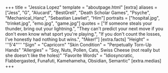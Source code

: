 +++
title = "Jessica Lopez"
template = "aboutpage.html"
[extra]
aliases = ["Jess", "G", "Alucard", "BestGrell", "Death Scholar Games", "Psyche", "Mechanical_Hanz", "Sebastian Lawliet", "Him"]
portraits = ["hospital.jpg", "trinket.jpg", "emo.jpg", "game.jpg"]
quotes = ["If someone steals your thunder, bring out your lightning.", "They can't predict your next move if you don't even know what sport you're playing.", "If you don't count the losses, I've honestly had nothing but wins.", "fAker!"]
[extra.facts]
"Height" = '''5'4"'''
"Sign" = "Capricorn"
"Skin Condition" = "Perpetually Torn-Up Hands"
"Allergies" = "Soy, Nuts, Pollen, Cats, Swiss Cheese (not really but she doesn't like the holes)"
"Favorite Words" = "Idiosyncratic, Flabbergasted, Funafuti, Kamehameha, Obsidian, Semantic"
[extra.medias]
+++

